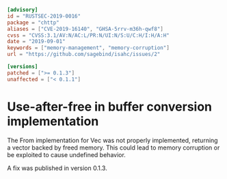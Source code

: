 ```toml
[advisory]
id = "RUSTSEC-2019-0016"
package = "chttp"
aliases = ["CVE-2019-16140", "GHSA-5rrv-m36h-qwf8"]
cvss = "CVSS:3.1/AV:N/AC:L/PR:N/UI:N/S:U/C:H/I:H/A:H"
date = "2019-09-01"
keywords = ["memory-management", "memory-corruption"]
url = "https://github.com/sagebind/isahc/issues/2"

[versions]
patched = [">= 0.1.3"]
unaffected = ["< 0.1.1"]
```

# Use-after-free in buffer conversion implementation

The From<Buffer> implementation for Vec<u8> was not properly implemented,
returning a vector backed by freed memory. This could lead to memory corruption
or be exploited to cause undefined behavior.
 
A fix was published in version 0.1.3.
